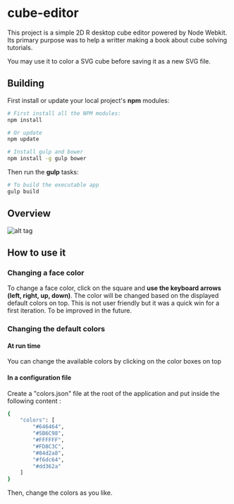 # cube-editor 

This project is a simple 2D R desktop cube editor powered by Node Webkit.
Its primary purpose was to help a writter making a book about cube solving tutorials.

You may use it to color a SVG cube before saving it as a new SVG file.

## <a name="building"></a> Building

First install or update your local project's **npm** modules:

```bash
# First install all the NPM modules:
npm install

# Or update
npm update
```

```bash
# Install gulp and bower
npm install -g gulp bower
```

Then run the **gulp** tasks:

```bash
# To build the executable app
gulp build
```

## Overview

![alt tag](https://raw.githubusercontent.com/akakwel/cube-editor/develop/cube-editor.gif)

## How to use it

### Changing a face color

To change a face color, click on the square and **use the keyboard arrows (left, right, up, down)**.
The color will be changed based on the displayed default colors on top. 
This is not user friendly but it was a quick win for a first iteration. To be improved in the future.

### Changing the default colors

#### At run time

You can change the available colors by clicking on the color boxes on top

#### In a configuration file

Create a "colors.json" file at the root of the application and put inside the following content :

```bash
{
	"colors": [
        "#646464",
		"#5B6C98",
		"#FFFFFF",
		"#FD8C3C",
		"#84d2a8",
		"#f6dc64",
		"#dd362a"
	]
}
```
Then, change the colors as you like.
